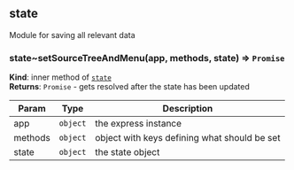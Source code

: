 <a name="module_state"></a>

## state
Module for saving all relevant data

<a name="module_state..setSourceTreeAndMenu"></a>

### state~setSourceTreeAndMenu(app, methods, state) ⇒ <code>Promise</code>
**Kind**: inner method of [<code>state</code>](#module_state)  
**Returns**: <code>Promise</code> - gets resolved after the state has been updated  

| Param | Type | Description |
| --- | --- | --- |
| app | <code>object</code> | the express instance |
| methods | <code>object</code> | object with keys defining what should be set |
| state | <code>object</code> | the state object |

